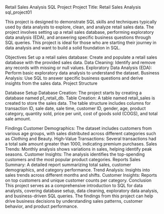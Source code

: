 Retail Sales Analysis SQL Project Project Title: Retail Sales Analysis sql_project01

This project is designed to demonstrate SQL skills and techniques typically used by data analysts to explore, clean, and analyze retail sales data. The project involves setting up a retail sales database, performing exploratory data analysis (EDA), and answering specific business questions through SQL queries. This project is ideal for those who are starting their journey in data analysis and want to build a solid foundation in SQL.

Objectives Set up a retail sales database: Create and populate a retail sales database with the provided sales data. Data Cleaning: Identify and remove any records with missing or null values. Exploratory Data Analysis (EDA): Perform basic exploratory data analysis to understand the dataset. Business Analysis: Use SQL to answer specific business questions and derive insights from the sales data. Project Structure

Database Setup Database Creation: The project starts by creating a database named p1_retail_db. Table Creation: A table named retail_sales is created to store the sales data. The table structure includes columns for transaction ID, sale date, sale time, customer ID, gender, age, product category, quantity sold, price per unit, cost of goods sold (COGS), and total sale amount.

Findings Customer Demographics: The dataset includes customers from various age groups, with sales distributed across different categories such as Clothing and Beauty. High-Value Transactions: Several transactions had a total sale amount greater than 1000, indicating premium purchases. Sales Trends: Monthly analysis shows variations in sales, helping identify peak seasons. Customer Insights: The analysis identifies the top-spending customers and the most popular product categories. Reports Sales Summary: A detailed report summarizing total sales, customer demographics, and category performance. Trend Analysis: Insights into sales trends across different months and shifts. Customer Insights: Reports on top customers and unique customer counts per category. Conclusion This project serves as a comprehensive introduction to SQL for data analysts, covering database setup, data cleaning, exploratory data analysis, and business-driven SQL queries. The findings from this project can help drive business decisions by understanding sales patterns, customer behavior, and product performance.
